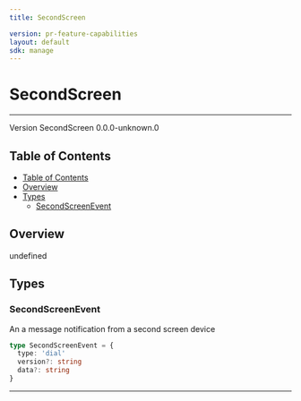 ```yaml
---
title: SecondScreen

version: pr-feature-capabilities
layout: default
sdk: manage
---
```


# SecondScreen

---

Version SecondScreen 0.0.0-unknown.0

## Table of Contents

- [Table of Contents](#table-of-contents)
- [Overview](#overview)
- [Types](#types)
  - [SecondScreenEvent](#secondscreenevent)

## Overview

undefined

## Types

### SecondScreenEvent

An a message notification from a second screen device

```typescript
type SecondScreenEvent = {
  type: 'dial'
  version?: string
  data?: string
}
```

---
